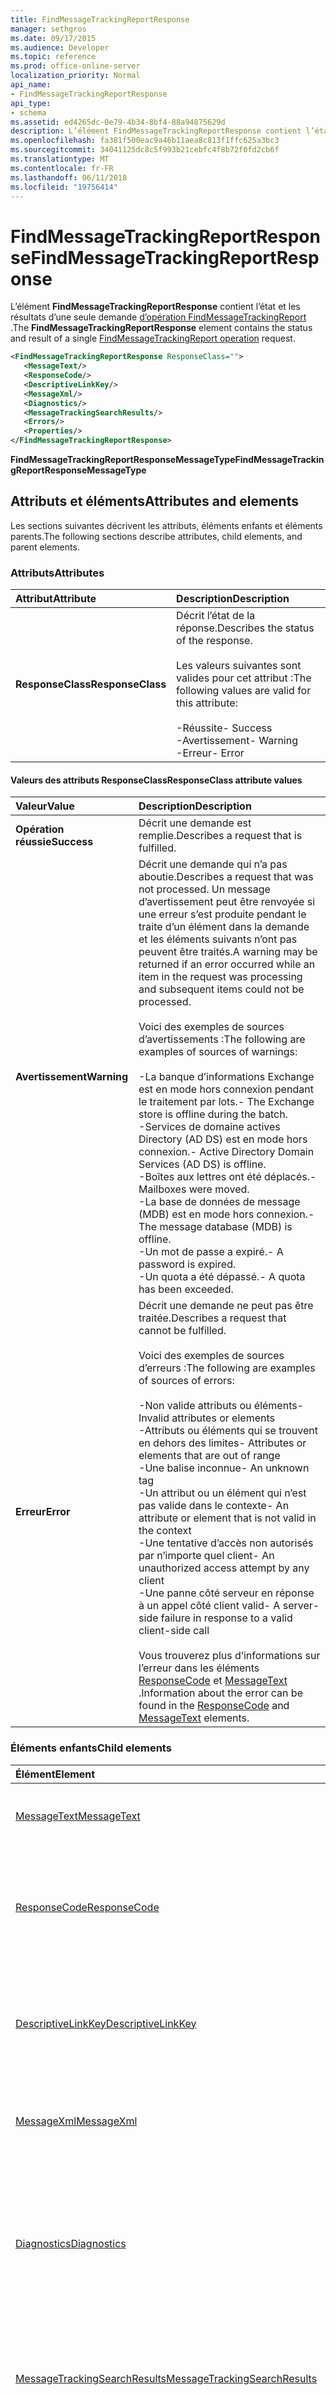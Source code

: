 ```yaml
---
title: FindMessageTrackingReportResponse
manager: sethgros
ms.date: 09/17/2015
ms.audience: Developer
ms.topic: reference
ms.prod: office-online-server
localization_priority: Normal
api_name:
- FindMessageTrackingReportResponse
api_type:
- schema
ms.assetid: ed4265dc-0e79-4b34-8bf4-88a94875629d
description: L’élément FindMessageTrackingReportResponse contient l’état et les résultats d’une demande d’opération FindMessageTrackingReport unique.
ms.openlocfilehash: fa381f500eac9a46b11aea8c813f1ffc625a3bc3
ms.sourcegitcommit: 34041125dc8c5f993b21cebfc4f8b72f0fd2cb6f
ms.translationtype: MT
ms.contentlocale: fr-FR
ms.lasthandoff: 06/11/2018
ms.locfileid: "19756414"
---
```

# <a name="findmessagetrackingreportresponse"></a><span data-ttu-id="a8992-103">FindMessageTrackingReportResponse</span><span class="sxs-lookup"><span data-stu-id="a8992-103">FindMessageTrackingReportResponse</span></span>

<span data-ttu-id="a8992-104">L’élément **FindMessageTrackingReportResponse** contient l’état et les résultats d’une seule demande [d’opération FindMessageTrackingReport](findmessagetrackingreport-operation.md) .</span><span class="sxs-lookup"><span data-stu-id="a8992-104">The **FindMessageTrackingReportResponse** element contains the status and result of a single [FindMessageTrackingReport operation](findmessagetrackingreport-operation.md) request.</span></span> 
  
```xml
<FindMessageTrackingReportResponse ResponseClass="">
   <MessageText/>
   <ResponseCode/>
   <DescriptiveLinkKey/>
   <MessageXml/>
   <Diagnostics/>
   <MessageTrackingSearchResults/>
   <Errors/>
   <Properties/>
</FindMessageTrackingReportResponse>
```

 <span data-ttu-id="a8992-105">**FindMessageTrackingReportResponseMessageType**</span><span class="sxs-lookup"><span data-stu-id="a8992-105">**FindMessageTrackingReportResponseMessageType**</span></span>
## <a name="attributes-and-elements"></a><span data-ttu-id="a8992-106">Attributs et éléments</span><span class="sxs-lookup"><span data-stu-id="a8992-106">Attributes and elements</span></span>

<span data-ttu-id="a8992-107">Les sections suivantes décrivent les attributs, éléments enfants et éléments parents.</span><span class="sxs-lookup"><span data-stu-id="a8992-107">The following sections describe attributes, child elements, and parent elements.</span></span>
  
### <a name="attributes"></a><span data-ttu-id="a8992-108">Attributs</span><span class="sxs-lookup"><span data-stu-id="a8992-108">Attributes</span></span>

|<span data-ttu-id="a8992-109">**Attribut**</span><span class="sxs-lookup"><span data-stu-id="a8992-109">**Attribute**</span></span>|<span data-ttu-id="a8992-110">**Description**</span><span class="sxs-lookup"><span data-stu-id="a8992-110">**Description**</span></span>|
|:-----|:-----|
|<span data-ttu-id="a8992-111">**ResponseClass**</span><span class="sxs-lookup"><span data-stu-id="a8992-111">**ResponseClass**</span></span> <br/> | <span data-ttu-id="a8992-112">Décrit l’état de la réponse.</span><span class="sxs-lookup"><span data-stu-id="a8992-112">Describes the status of the response.</span></span><br/><br/> <span data-ttu-id="a8992-113">Les valeurs suivantes sont valides pour cet attribut :</span><span class="sxs-lookup"><span data-stu-id="a8992-113">The following values are valid for this attribute:</span></span>  <br/><br/><span data-ttu-id="a8992-114">-Réussite</span><span class="sxs-lookup"><span data-stu-id="a8992-114">-  Success</span></span>  <br/><span data-ttu-id="a8992-115">-Avertissement</span><span class="sxs-lookup"><span data-stu-id="a8992-115">-  Warning</span></span>  <br/><span data-ttu-id="a8992-116">-Erreur</span><span class="sxs-lookup"><span data-stu-id="a8992-116">-  Error</span></span>  <br/> |
   
#### <a name="responseclass-attribute-values"></a><span data-ttu-id="a8992-117">Valeurs des attributs ResponseClass</span><span class="sxs-lookup"><span data-stu-id="a8992-117">ResponseClass attribute values</span></span>

|<span data-ttu-id="a8992-118">**Valeur**</span><span class="sxs-lookup"><span data-stu-id="a8992-118">**Value**</span></span>|<span data-ttu-id="a8992-119">**Description**</span><span class="sxs-lookup"><span data-stu-id="a8992-119">**Description**</span></span>|
|:-----|:-----|
|<span data-ttu-id="a8992-120">**Opération réussie**</span><span class="sxs-lookup"><span data-stu-id="a8992-120">**Success**</span></span> <br/> |<span data-ttu-id="a8992-121">Décrit une demande est remplie.</span><span class="sxs-lookup"><span data-stu-id="a8992-121">Describes a request that is fulfilled.</span></span>  <br/> |
|<span data-ttu-id="a8992-122">**Avertissement**</span><span class="sxs-lookup"><span data-stu-id="a8992-122">**Warning**</span></span> <br/> | <span data-ttu-id="a8992-123">Décrit une demande qui n’a pas aboutie.</span><span class="sxs-lookup"><span data-stu-id="a8992-123">Describes a request that was not processed.</span></span> <span data-ttu-id="a8992-124">Un message d’avertissement peut être renvoyée si une erreur s’est produite pendant le traite d’un élément dans la demande et les éléments suivants n’ont pas peuvent être traités.</span><span class="sxs-lookup"><span data-stu-id="a8992-124">A warning may be returned if an error occurred while an item in the request was processing and subsequent items could not be processed.</span></span> <br/><br/><span data-ttu-id="a8992-125">Voici des exemples de sources d’avertissements :</span><span class="sxs-lookup"><span data-stu-id="a8992-125">The following are examples of sources of warnings:</span></span> <br/> <br/><span data-ttu-id="a8992-126">-La banque d’informations Exchange est en mode hors connexion pendant le traitement par lots.</span><span class="sxs-lookup"><span data-stu-id="a8992-126">-  The Exchange store is offline during the batch.</span></span>  <br/><span data-ttu-id="a8992-127">-Services de domaine actives Directory (AD DS) est en mode hors connexion.</span><span class="sxs-lookup"><span data-stu-id="a8992-127">-  Active Directory Domain Services (AD DS) is offline.</span></span>  <br/><span data-ttu-id="a8992-128">-Boîtes aux lettres ont été déplacés.</span><span class="sxs-lookup"><span data-stu-id="a8992-128">-  Mailboxes were moved.</span></span>  <br/><span data-ttu-id="a8992-129">-La base de données de message (MDB) est en mode hors connexion.</span><span class="sxs-lookup"><span data-stu-id="a8992-129">-  The message database (MDB) is offline.</span></span>  <br/><span data-ttu-id="a8992-130">-Un mot de passe a expiré.</span><span class="sxs-lookup"><span data-stu-id="a8992-130">-  A password is expired.</span></span>  <br/><span data-ttu-id="a8992-131">-Un quota a été dépassé.</span><span class="sxs-lookup"><span data-stu-id="a8992-131">-  A quota has been exceeded.</span></span>  <br/> |
|<span data-ttu-id="a8992-132">**Erreur**</span><span class="sxs-lookup"><span data-stu-id="a8992-132">**Error**</span></span> <br/> | <span data-ttu-id="a8992-133">Décrit une demande ne peut pas être traitée.</span><span class="sxs-lookup"><span data-stu-id="a8992-133">Describes a request that cannot be fulfilled.</span></span> <br/><br/><span data-ttu-id="a8992-134">Voici des exemples de sources d’erreurs :</span><span class="sxs-lookup"><span data-stu-id="a8992-134">The following are examples of sources of errors:</span></span>  <br/><br/><span data-ttu-id="a8992-135">-Non valide attributs ou éléments</span><span class="sxs-lookup"><span data-stu-id="a8992-135">-  Invalid attributes or elements</span></span>  <br/><span data-ttu-id="a8992-136">-Attributs ou éléments qui se trouvent en dehors des limites</span><span class="sxs-lookup"><span data-stu-id="a8992-136">-  Attributes or elements that are out of range</span></span>  <br/><span data-ttu-id="a8992-137">-Une balise inconnue</span><span class="sxs-lookup"><span data-stu-id="a8992-137">-  An unknown tag</span></span>  <br/><span data-ttu-id="a8992-138">-Un attribut ou un élément qui n’est pas valide dans le contexte</span><span class="sxs-lookup"><span data-stu-id="a8992-138">-  An attribute or element that is not valid in the context</span></span>  <br/><span data-ttu-id="a8992-139">-Une tentative d’accès non autorisés par n’importe quel client</span><span class="sxs-lookup"><span data-stu-id="a8992-139">-  An unauthorized access attempt by any client</span></span>  <br/><span data-ttu-id="a8992-140">-Une panne côté serveur en réponse à un appel côté client valid</span><span class="sxs-lookup"><span data-stu-id="a8992-140">-  A server-side failure in response to a valid client-side call</span></span>  <br/><br/>  <span data-ttu-id="a8992-141">Vous trouverez plus d’informations sur l’erreur dans les éléments [ResponseCode](responsecode.md) et [MessageText](messagetext.md) .</span><span class="sxs-lookup"><span data-stu-id="a8992-141">Information about the error can be found in the [ResponseCode](responsecode.md) and [MessageText](messagetext.md) elements.</span></span>  <br/> |
   
### <a name="child-elements"></a><span data-ttu-id="a8992-142">Éléments enfants</span><span class="sxs-lookup"><span data-stu-id="a8992-142">Child elements</span></span>

|<span data-ttu-id="a8992-143">**Élément**</span><span class="sxs-lookup"><span data-stu-id="a8992-143">**Element**</span></span>|<span data-ttu-id="a8992-144">**Description**</span><span class="sxs-lookup"><span data-stu-id="a8992-144">**Description**</span></span>|
|:-----|:-----|
|[<span data-ttu-id="a8992-145">MessageText</span><span class="sxs-lookup"><span data-stu-id="a8992-145">MessageText</span></span>](messagetext.md) <br/> |<span data-ttu-id="a8992-146">Fournit une description textuelle de l’état de la réponse.</span><span class="sxs-lookup"><span data-stu-id="a8992-146">Provides a text description of the status of the response.</span></span>  <br/> |
|[<span data-ttu-id="a8992-147">ResponseCode</span><span class="sxs-lookup"><span data-stu-id="a8992-147">ResponseCode</span></span>](responsecode.md) <br/> |<span data-ttu-id="a8992-148">Fournit un code d’erreur qui identifie l’erreur spécifique qui a rencontré la demande.</span><span class="sxs-lookup"><span data-stu-id="a8992-148">Provides an error code that identifies the specific error that the request encountered.</span></span>  <br/> |
|[<span data-ttu-id="a8992-149">DescriptiveLinkKey</span><span class="sxs-lookup"><span data-stu-id="a8992-149">DescriptiveLinkKey</span></span>](descriptivelinkkey.md) <br/> |<span data-ttu-id="a8992-150">Actuellement inutilisée et réservée à un usage ultérieur.</span><span class="sxs-lookup"><span data-stu-id="a8992-150">Currently unused and reserved for future use.</span></span> <span data-ttu-id="a8992-151">Cet élément contient une valeur de 0.</span><span class="sxs-lookup"><span data-stu-id="a8992-151">This element contains a value of 0.</span></span>  <br/> |
|[<span data-ttu-id="a8992-152">MessageXml</span><span class="sxs-lookup"><span data-stu-id="a8992-152">MessageXml</span></span>](messagexml.md) <br/> |<span data-ttu-id="a8992-153">Fournit des informations de réponse d’erreur.</span><span class="sxs-lookup"><span data-stu-id="a8992-153">Provides additional error response information.</span></span>  <br/> |
|[<span data-ttu-id="a8992-154">Diagnostics</span><span class="sxs-lookup"><span data-stu-id="a8992-154">Diagnostics</span></span>](diagnostics.md) <br/> |<span data-ttu-id="a8992-155">Contient des informations qui seront utilisées pour générer des rapports de statistiques différentes pour la fonctionnalité de suivi dans un centre de données.</span><span class="sxs-lookup"><span data-stu-id="a8992-155">Contains information that will be used to produce various statistical reports for the tracking feature in a DataCenter.</span></span>  <br/> |
|[<span data-ttu-id="a8992-156">MessageTrackingSearchResults</span><span class="sxs-lookup"><span data-stu-id="a8992-156">MessageTrackingSearchResults</span></span>](messagetrackingsearchresults.md) <br/> |<span data-ttu-id="a8992-157">Contient les tableau des messages qui correspondent à la configuration requise de recherche.</span><span class="sxs-lookup"><span data-stu-id="a8992-157">Contains and array of messages that match the search requirements.</span></span>  <br/> |
|[<span data-ttu-id="a8992-158">ExecutedSearchScope</span><span class="sxs-lookup"><span data-stu-id="a8992-158">ExecutedSearchScope</span></span>](executedsearchscope.md) <br/> |<span data-ttu-id="a8992-159">Contient l’étendue de la recherche a été effectuée pour obtenir les résultats de recherche.</span><span class="sxs-lookup"><span data-stu-id="a8992-159">Contains the scope of the search that was performed to get the search results.</span></span>  <br/> |
|[<span data-ttu-id="a8992-160">Erreurs</span><span class="sxs-lookup"><span data-stu-id="a8992-160">Errors</span></span>](errors-ex15websvcsotherref.md) <br/> |<span data-ttu-id="a8992-161">Contient un ensemble de propriétés pour stocker les erreurs retournées par le service Web.</span><span class="sxs-lookup"><span data-stu-id="a8992-161">Contains a property bag to store errors that are returned through the Web service.</span></span>  <br/> |
|[<span data-ttu-id="a8992-162">Propriétés (ArrayOfTrackingPropertiesType)</span><span class="sxs-lookup"><span data-stu-id="a8992-162">Properties (ArrayOfTrackingPropertiesType)</span></span>](properties-arrayoftrackingpropertiestype.md) <br/> |<span data-ttu-id="a8992-163">Contient une liste d’un ou plusieurs des propriétés de suivi.</span><span class="sxs-lookup"><span data-stu-id="a8992-163">Contains a list of one or more tracking properties.</span></span>  <br/> |
   
### <a name="parent-elements"></a><span data-ttu-id="a8992-164">Éléments parents</span><span class="sxs-lookup"><span data-stu-id="a8992-164">Parent elements</span></span>

<span data-ttu-id="a8992-165">Aucun.</span><span class="sxs-lookup"><span data-stu-id="a8992-165">None.</span></span>
  
## <a name="text-value"></a><span data-ttu-id="a8992-166">Valeur de texte</span><span class="sxs-lookup"><span data-stu-id="a8992-166">Text value</span></span>

<span data-ttu-id="a8992-167">Aucun.</span><span class="sxs-lookup"><span data-stu-id="a8992-167">None.</span></span>
  
## <a name="remarks"></a><span data-ttu-id="a8992-168">Remarques</span><span class="sxs-lookup"><span data-stu-id="a8992-168">Remarks</span></span>

<span data-ttu-id="a8992-169">Le schéma qui décrit cet élément se trouve dans le répertoire virtuel IIS qui héberge les services web Exchange.</span><span class="sxs-lookup"><span data-stu-id="a8992-169">The schema that describes this element is located in the IIS virtual directory that hosts Exchange Web Services.</span></span>
  
## <a name="element-information"></a><span data-ttu-id="a8992-170">Informations sur l'élément</span><span class="sxs-lookup"><span data-stu-id="a8992-170">Element information</span></span>

|||
|:-----|:-----|
|<span data-ttu-id="a8992-171">Espace de noms</span><span class="sxs-lookup"><span data-stu-id="a8992-171">Namespace</span></span>  <br/> |http://schemas.microsoft.com/exchange/services/2006/messages  <br/> |
|<span data-ttu-id="a8992-172">Nom du schéma</span><span class="sxs-lookup"><span data-stu-id="a8992-172">Schema Name</span></span>  <br/> |<span data-ttu-id="a8992-173">Schéma Messages</span><span class="sxs-lookup"><span data-stu-id="a8992-173">Messages schema</span></span>  <br/> |
|<span data-ttu-id="a8992-174">Fichier de validation</span><span class="sxs-lookup"><span data-stu-id="a8992-174">Validation File</span></span>  <br/> |<span data-ttu-id="a8992-175">Messages.xsd</span><span class="sxs-lookup"><span data-stu-id="a8992-175">Messages.xsd</span></span>  <br/> |
|<span data-ttu-id="a8992-176">Peut être vide</span><span class="sxs-lookup"><span data-stu-id="a8992-176">Can be Empty</span></span>  <br/> |<span data-ttu-id="a8992-177">False</span><span class="sxs-lookup"><span data-stu-id="a8992-177">False</span></span>  <br/> |
   
## <a name="see-also"></a><span data-ttu-id="a8992-178">Voir aussi</span><span class="sxs-lookup"><span data-stu-id="a8992-178">See also</span></span>

- [<span data-ttu-id="a8992-179">Opération FindMessageTrackingReport</span><span class="sxs-lookup"><span data-stu-id="a8992-179">FindMessageTrackingReport operation</span></span>](findmessagetrackingreport-operation.md)
- [<span data-ttu-id="a8992-180">Éléments XML de EWS dans Exchange</span><span class="sxs-lookup"><span data-stu-id="a8992-180">EWS XML elements in Exchange</span></span>](ews-xml-elements-in-exchange.md)

